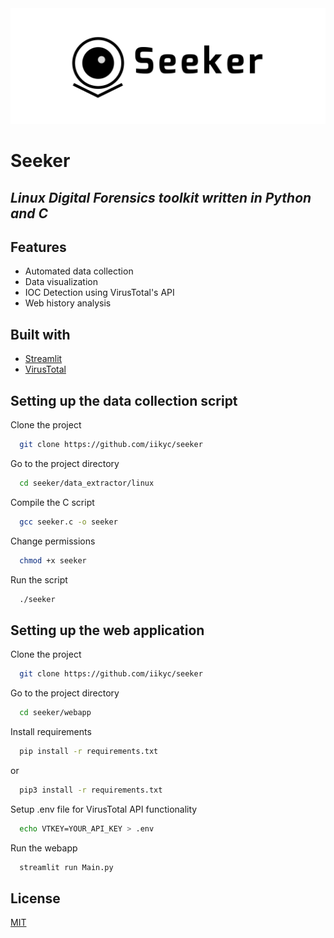 <img src="/assets/seeker-logo.png" alt="Seeker Logo">

# Seeker
## _Linux Digital Forensics toolkit written in Python and C_

## Features

- Automated data collection
- Data visualization
- IOC Detection using VirusTotal's API
- Web history analysis

## Built with

- [Streamlit](https://streamlit.io)
- [VirusTotal](http://virustotal.com)


## Setting up the data collection script

Clone the project

```bash
  git clone https://github.com/iikyc/seeker
```

Go to the project directory

```bash
  cd seeker/data_extractor/linux
```

Compile the C script

```bash
  gcc seeker.c -o seeker
```

Change permissions

```bash
  chmod +x seeker
```

Run the script

```bash
  ./seeker
```

## Setting up the web application

Clone the project

```bash
  git clone https://github.com/iikyc/seeker
```

Go to the project directory

```bash
  cd seeker/webapp
```

Install requirements

```bash
  pip install -r requirements.txt
```
or
```bash
  pip3 install -r requirements.txt
```

Setup .env file for VirusTotal API functionality

```bash
  echo VTKEY=YOUR_API_KEY > .env
```

Run the webapp

```bash
  streamlit run Main.py
```

## License
[MIT](https://github.com/iikyc/seeker/blob/master/LICENSE)
